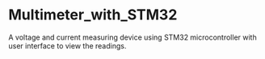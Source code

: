 # Multimeter_with_STM32
A voltage and current measuring device using STM32 microcontroller with user interface to view the readings.
